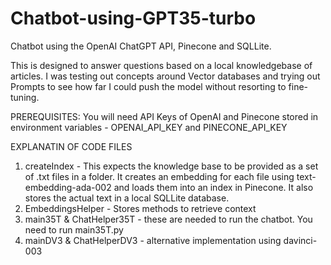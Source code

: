# Chatbot-using-GPT35-turbo

Chatbot using the OpenAI ChatGPT API, Pinecone and SQLLite.

This is designed to answer questions based on a local knowledgebase of articles. I was testing out concepts around Vector databases and trying out Prompts to see how far I could push the model without resorting to fine-tuning.

PREREQUISITES:
You will need API Keys of OpenAI and Pinecone stored in environment variables - OPENAI_API_KEY and PINECONE_API_KEY

EXPLANATIN OF CODE FILES

1) createIndex - This expects the knowledge base to be provided as a set of .txt files in a folder. It creates an embedding for each file using text-embedding-ada-002 and loads them into an index in Pinecone. It also stores the actual text in a local SQLLite database.
2) EmbeddingsHelper - Stores methods to retrieve context
3) main35T  &  ChatHelper35T - these are needed to run the chatbot. You need to run main35T.py
4) mainDV3  &  ChatHelperDV3 - alternative implementation using davinci-003
